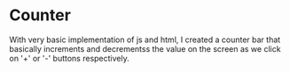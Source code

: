 # Counter
With very basic implementation of  js and html, I created a counter bar that basically increments and decrementss the value on the screen as we click on '+' or '-' buttons respectively.


